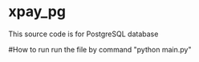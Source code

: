 # xpay_pg
This source code is for PostgreSQL database

#How to run
run the file by command "python main.py"
